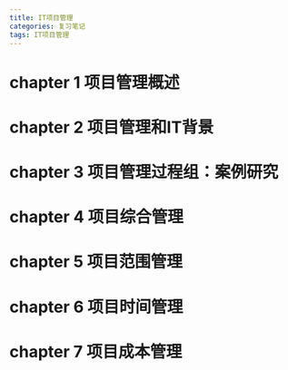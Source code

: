 ```yaml
---
title: IT项目管理
categories: 复习笔记
tags: IT项目管理
---
```

# chapter 1 项目管理概述

# chapter 2 项目管理和IT背景

# chapter 3 项目管理过程组：案例研究

# chapter 4 项目综合管理

# chapter 5 项目范围管理

# chapter 6 项目时间管理

# chapter 7 项目成本管理
